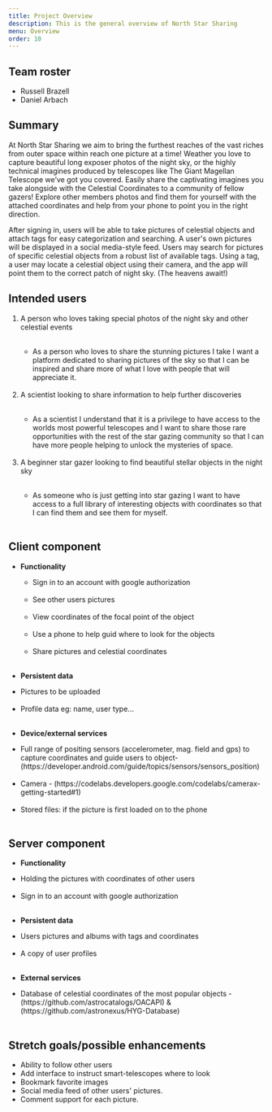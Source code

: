 ```yaml
---
title: Project Overview
description: This is the general overview of North Star Sharing
menu: Overview
order: 10
---
```


## Team roster

* Russell Brazell
* Daniel Arbach

## Summary

At North Star Sharing we aim to bring the furthest reaches of the vast riches from outer space
within reach one picture at a time! Weather you love to capture beautiful long exposer photos of the
night sky, or the highly technical imagines produced by telescopes like The Giant Magellan Telescope
we’ve got you covered. Easily share the captivating imagines you take alongside with the Celestial
Coordinates to a community of fellow gazers! Explore other members photos and find them for yourself
with the attached coordinates and help from your phone to point you in the right direction.

After signing in, users will be able to take pictures of celestial objects and attach tags for easy
categorization and searching. A user's own pictures will be displayed in a social media-style feed.
Users may search for pictures of specific celestial objects from a robust list of available tags.
Using a tag, a user may locate a celestial object using their camera, and the app will point them
to the correct patch of night sky. (The heavens await!)

## Intended users

<ol>

  <li>A person who loves taking special photos of the night sky and other celestial events</li><br>

<ul><li>As a person who loves to share the stunning pictures I take I want a platform dedicated to
sharing pictures of the sky so that I can be inspired and share more of what
I love with people that will appreciate it.</li></ul><br>

  <li>A scientist looking to share information to help further discoveries</li><br>

<ul><li>As a scientist I understand that it is a privilege to have access to the worlds most powerful 
telescopes and I want to share those rare opportunities with the rest of the star gazing community
so that I can have more people helping to unlock the mysteries of space.</li></ul><br>

  <li>A beginner star gazer looking to find beautiful stellar objects in the night sky</li><br>

<ul><li>As someone who is just getting into star gazing I want to have access to a full library of 
interesting objects with coordinates so that I can find them and see them for myself. </li></ul><br>

</ol>

## Client component

* **Functionality**

  <ul>

    <li>Sign in to an account with google authorization</li><br>
    <li>See other users pictures</li><br>
    <li>View coordinates of the focal point of the object</li><br>
    <li>Use a phone to help guid where to look for the objects</li><br>
    <li>Share pictures and celestial coordinates</li><br>

  </ul>

* **Persistent data**

<ul>

  <li>Pictures to be uploaded</li><br>
  <li>Profile data eg: name, user type...</li><br>

</ul>

* **Device/external services**

<ul>

  <li>Full range of positing sensors (accelerometer, mag. field and gps) to capture coordinates and
guide users to object- 
    (https://developer.android.com/guide/topics/sensors/sensors_position)</li><br>

  <li>Camera - 
    (https://codelabs.developers.google.com/codelabs/camerax-getting-started#1)</li><br>

  <li>Stored files: if the picture is first loaded on to the phone </li><br>
  
</ul>

## Server component

* **Functionality**

<ul>

  <li>Holding the pictures with coordinates of other users</li><br>
  <li>Sign in to an account with google authorization</li><br>

</ul>

* **Persistent data**

<ul>

  <li>Users pictures and albums with tags and coordinates</li><br>
  <li>A copy of user profiles</li><br>

</ul>

* **External services**

<ul>

  <li>Database of celestial coordinates of the most popular objects - 
    (https://github.com/astrocatalogs/OACAPI) & (https://github.com/astronexus/HYG-Database)</li><br>

</ul>

## Stretch goals/possible enhancements

<ul>

  <li>Ability to follow other users</li>
  <li>Add interface to instruct smart-telescopes where to look</li>
  <li>Bookmark favorite images</li>
  <li>Social media feed of other users' pictures.</li>
  <li>Comment support for each picture.</li>

</ul>
